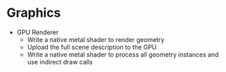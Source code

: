 # Graphics

* GPU Renderer
    * Write a native metal shader to render geometry
    * Upload the full scene description to the GPU
    * Write a native metal shader to process all geometry instances and use indirect draw calls